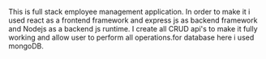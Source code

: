 This is full stack employee management application. In order to make it i used react as a frontend framework and express js as backend framework and Nodejs as a backend js runtime. I create all CRUD api's to make it fully working and allow user to perform all operations.for database here i used mongoDB.